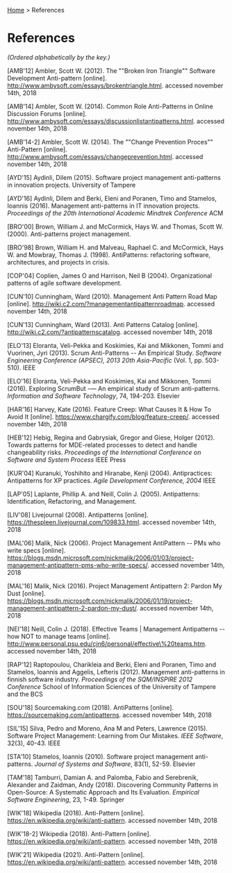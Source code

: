 [Home](README.md) > References
# References

_(Ordered alphabetically by the key.)_

[AMB'12] Ambler, Scott W. (2012). The ""Broken Iron Triangle"" Software Development Anti-pattern [online]. http://www.ambysoft.com/essays/brokentriangle.html. accessed november 14th, 2018

[AMB'14] Ambler, Scott W. (2014). Common Role Anti-Patterns in Online Discussion Forums [online]. http://www.ambysoft.com/essays/discussionlistantipatterns.html. accessed november 14th, 2018

[AMB'14-2] Ambler, Scott W. (2014). The ""Change Prevention Proces"" Anti-Pattern [online]. http://www.ambysoft.com/essays/changeprevention.html. accessed november 14th, 2018

[AYD'15] Aydinli, Dilem (2015). Software project management anti-patterns in innovation projects. University of Tampere

[AYD'16] Aydinli, Dilem and Berki, Eleni and Poranen, Timo and Stamelos, Ioannis (2016). Management anti-patterns in IT innovation projects. *Proceedings of the 20th International Academic Mindtrek Conference* ACM

[BRO'00] Brown, William J. and McCormick, Hays W. and Thomas, Scott W. (2000). Anti-patterns project management. 

[BRO'98] Brown, William H. and Malveau, Raphael C. and McCormick, Hays W. and Mowbray, Thomas J. (1998). AntiPatterns: refactoring software, architectures, and projects in crisis. 

[COP'04] Coplien, James O and Harrison, Neil B (2004). Organizational patterns of agile software development. 

[CUN'10] Cunningham, Ward (2010). Management Anti Pattern Road Map [online]. http://wiki.c2.com/?managementantipatternroadmap. accessed november 14th, 2018

[CUN'13] Cunningham, Ward (2013). Anti Patterns Catalog [online]. http://wiki.c2.com/?antipatternscatalog. accessed november 14th, 2018

[ELO'13] Eloranta, Veli-Pekka and Koskimies, Kai and Mikkonen, Tommi and Vuorinen, Jyri (2013). Scrum Anti-Patterns -- An Empirical Study. *Software Engineering Conference (APSEC), 2013 20th Asia-Pacific* (Vol. 1, pp. 503-510). IEEE

[ELO'16] Eloranta, Veli-Pekka and Koskimies, Kai and Mikkonen, Tommi (2016). Exploring ScrumBut -— An empirical study of Scrum anti-patterns. *Information and Software Technology*, 74, 194-203. Elsevier

[HAR'16] Harvey, Kate (2016). Feature Creep: What Causes It & How To Avoid It [online]. https://www.chargify.com/blog/feature-creep/. accessed november 14th, 2018

[HEB'12] Hebig, Regina and Gabrysiak, Gregor and Giese, Holger (2012). Towards patterns for MDE-related processes to detect and handle changeability risks. *Proceedings of the International Conference on Software and System Process* IEEE Press

[KUR'04] Kuranuki, Yoshihito and Hiranabe, Kenji (2004). Antipractices: Antipatterns for XP practices. *Agile Development Conference, 2004* IEEE

[LAP'05] Laplante, Phillip A. and Neill, Colin J. (2005). Antipatterns: Identification, Refactoring, and Management. 

[LIV'08] Livejournal (2008). Antipatterns [online]. https://thespleen.livejournal.com/109833.html. accessed november 14th, 2018

[MAL'06] Malik, Nick (2006). Project Management AntiPattern -- PMs who write specs [online]. https://blogs.msdn.microsoft.com/nickmalik/2006/01/03/project-management-antipattern-pms-who-write-specs/. accessed november 14th, 2018

[MAL'16] Malik, Nick (2016). Project Management Antipattern 2: Pardon My Dust [online]. https://blogs.msdn.microsoft.com/nickmalik/2006/01/19/project-management-antipattern-2-pardon-my-dust/. accessed november 14th, 2018

[NEI'18] Neill, Colin J. (2018). Effective Teams | Management Antipatterns -- how NOT to manage teams [online]. http://www.personal.psu.edu/cjn6/personal/effective\%20teams.htm. accessed november 14th, 2018

[RAP'12] Raptopoulou, Charikleia and Berki, Eleni and Poranen, Timo and Stamelos, Ioannis and Aggelis, Lefteris (2012). Management anti-patterns in finnish software industry. *Proceedings of the SQM/INSPIRE 2012 Conference* School of Information Sciences of the University of Tampere and the BCS

[SOU'18] Sourcemaking.com (2018). AntiPatterns [online]. https://sourcemaking.com/antipatterns. accessed november 14th, 2018

[SIL'15] Silva, Pedro and Moreno, Ana M and Peters, Lawrence (2015). Software Project Management: Learning from Our Mistakes. *IEEE Software*, 32(3), 40-43. IEEE

[STA'10] Stamelos, Ioannis (2010). Software project management anti-patterns. *Journal of Systems and Software*, 83(1), 52-59. Elsevier

[TAM'18] Tamburri, Damian A. and Palomba, Fabio and Serebrenik, Alexander and Zaidman, Andy (2018). Discovering Community Patterns in Open-Source: A Systematic Approach and Its Evaluation. *Empirical Software Engineering*, 23, 1-49. Springer

[WIK'18] Wikipedia (2018). Anti-Pattern [online]. https://en.wikipedia.org/wiki/anti-pattern. accessed november 14th, 2018

[WIK'18-2] Wikipedia (2018). Anti-Pattern [online]. https://en.wikipedia.org/wiki/anti-pattern. accessed november 14th, 2018

[WIK'21] Wikipedia (2021). Anti-Pattern [online]. https://en.wikipedia.org/wiki/anti-pattern. accessed november 14th, 2018
